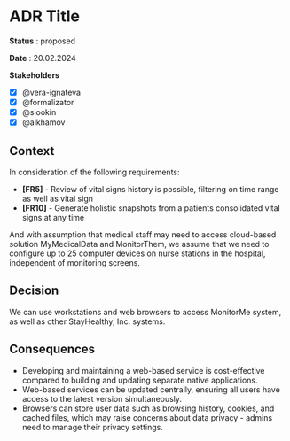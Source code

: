 # ADR Title

**Status** : proposed

**Date** : 20.02.2024

**Stakeholders**

- [x] @vera-ignateva
- [x] @formalizator
- [x] @slookin
- [x] @alkhamov

## Context

In consideration of the following requirements:

- **[FR5]** - Review of vital signs history is possible, filtering on time range as well as vital sign
- **[FR10]** - Generate holistic snapshots from a patients consolidated vital signs at any time

And with assumption that medical staff may need to access cloud-based solution MyMedicalData and MonitorThem, 
we assume that we need to configure up to 25 computer devices on nurse stations in the hospital, independent of monitoring screens.

## Decision

We can use workstations and web browsers to access MonitorMe system, as well as other StayHealthy, Inc. systems.

## Consequences

- Developing and maintaining a web-based service is cost-effective compared to building and updating separate native applications.
- Web-based services can be updated centrally, ensuring all users have access to the latest version simultaneously.
- Browsers can store user data such as browsing history, cookies, and cached files, which may raise concerns about data privacy - admins need to manage their privacy settings.
